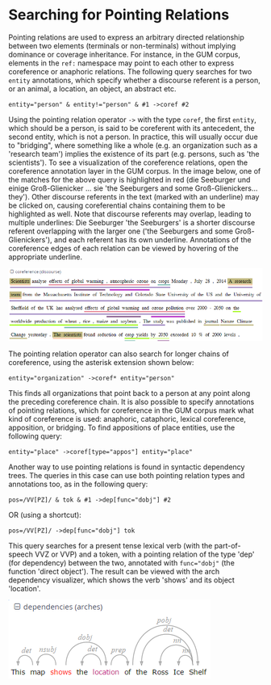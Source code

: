# Searching for Pointing Relations

Pointing relations are used to express an arbitrary directed
relationship between two elements (terminals or non-terminals) without
implying dominance or coverage inheritance. For instance, in the GUM
corpus, elements in the `ref:` namespace may point to each other to
express coreference or anaphoric relations. The following query searches
for two `entity` annotations, which specify whether a discourse referent
is a person, or an animal, a location, an object, an abstract etc.

```
entity="person" & entity!="person" & #1 ->coref #2
```

Using the pointing relation operator `->` with the type `coref`, the
first `entity`, which should be a person, is said to be coreferent with
its antecedent, the second entity, which is not a person. In practice,
this will usually occur due to "bridging", where something like a whole
(e.g. an organization such as a 'research team') implies the existence
of its part (e.g. persons, such as 'the scientists'). To see a
visualization of the coreference relations, open the coreference
annotation layer in the GUM corpus. In the image below, one of the
matches for the above query is highlighted in red (die Seeburger und
einige Groß-Glienicker ... sie 'the Seeburgers and some
Groß-Glienickers... they'). Other discourse referents in the text
(marked with an underline) may be clicked on, causing coreferential
chains containing them to be highlighted as well. Note that discourse
referents may overlap, leading to multiple underlines: Die Seeburger
'the Seeburgers' is a shorter discourse referent overlapping with the
larger one ('the Seeburgers and some Groß-Glienickers'), and each
referent has its own underline. Annotations of the coreference edges of
each relation can be viewed by hovering of the appropriate underline.

![](../images/coref.png)

The pointing relation operator can also search for longer chains of
coreference, using the asterisk extension shown below:
```
entity="organization" ->coref* entity="person"
```

This finds all organizations that point back to a person at any point
along the preceding coreference chain. It is also possible to specify
annotations of pointing relations, which for coreference in the GUM
corpus mark what kind of coreference is used: anaphoric, cataphoric,
lexical coreference, apposition, or bridging. To find appositions of
place entities, use the following query:
```
entity="place" ->coref[type="appos"] entity="place"
```

Another way to use pointing relations is found in syntactic dependency
trees. The queries in this case can use both pointing relation types and
annotations too, as in the following query:
```
pos=/VV[PZ]/ & tok & #1 ->dep[func="dobj"] #2
```
OR (using a shortcut):
```
pos=/VV[PZ]/ ->dep[func="dobj"] tok
```

This query searches for a present tense lexical verb (with the
part-of-speech VVZ or VVP) and a token, with a pointing relation of the
type 'dep' (for dependency) between the two, annotated with
`func="dobj"` (the function 'direct object'). The result can be viewed
with the arch dependency visualizer, which shows the verb 'shows' and
its object 'location'.

![](../images/dep_vis.png)
